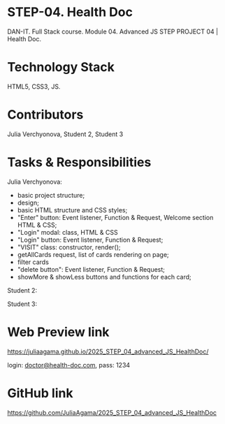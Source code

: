 
# STEP-04. Health Doc

DAN-IT. Full Stack course. Module 04. Advanced JS
STEP PROJECT 04 | Health Doc.

# Technology Stack

HTML5, CSS3, JS.

# Contributors

Julia Verchyonova,
Student 2,
Student 3


# Tasks & Responsibilities

Julia Verchyonova:

- basic project structure;
- design;
- basic HTML structure and CSS styles;
- "Enter" button: Event listener, Function & Request, Welcome section HTML & CSS;
- "Login" modal: class, HTML & CSS
- "Login" button: Event listener, Function & Request;
- "VISIT" class: constructor, render();
- getAllCards request, list of cards rendering on page;
- filter cards
- "delete button": Event listener, Function & Request;
- showMore & showLess buttons and functions for each card;
<!-- - local storage for filters ???? -->

Student 2:

<!-- - "VISIT" class: edit(); -->
<!-- - "edit button": Event listener, Function, getCard request; -->
<!-- - PATCH/PUT request to edit card; -->
<!-- - classes "VisitDentist", "VisitCardiologist", "VisitTherapist": constructor, render(), remove(), edit(); -->
<!-- - Drag & Drop -->
<!-- - ... -->

Student 3:

<!-- - Card "MODAL" class: constructor, render(), remove(); -->
<!-- - Card Modal: HTML & CSS; -->
<!-- - Card Modal: Functions; -->
<!-- - POST request to add card; -->
<!-- - Card Modal: input validation -->
<!-- - ... -->

# Web Preview link
<https://juliaagama.github.io/2025_STEP_04_advanced_JS_HealthDoc/>

login: <doctor@health-doc.com>, pass: 1234

# GitHub link

<https://github.com/JuliaAgama/2025_STEP_04_advanced_JS_HealthDoc>
